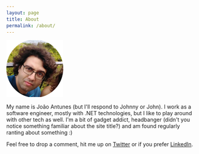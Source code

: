 ```yaml
---
layout: page
title: About
permalink: /about/
---
```

![johnny](/assets/mugs/j-circle-pic-small-150x150.png)

My name is João Antunes (but I'll respond to Johnny or John). I work as a software engineer, mostly with .NET technologies, but I like to play around with other tech as well. I'm a bit of gadget addict, headbanger (didn't you notice something familiar about the site title?) and am found regularly ranting about something :)

Feel free to drop a comment, hit me up on [Twitter](https://twitter.com/joaofbantunes) or if you prefer [LinkedIn](https://www.linkedin.com/in/joaofbantunes).